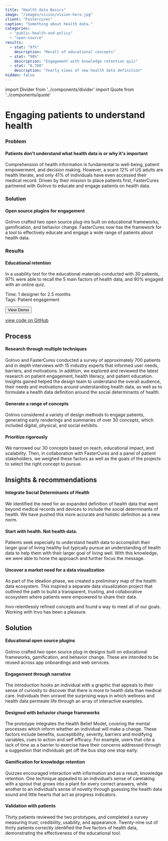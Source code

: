 ```yaml
---
title: "Health data Basics"
image: "/images/vision/vision-hero.jpg"
client: "Fastercures"
caption: "Something about health data."
categories:
  - "public-health-and-policy"
  - "open-source"
results:
  - stat: "97%"
    description: "Recall of educational concepts"
  - stat: "90%"
    description: "Engagement with knowledge retention quiz"
  - stat: "8,760"
    description: "Yearly views of new health data definition"
hidden: false
---
```


import Divider from '../components/divider'
import Quote from '../components/quote'

# Engaging patients to understand health

### Problem

#### Patients don't understand what health data is or why it's important
Comprehension of health information is fundamental to well-being, patient empowerment, and decision making. However, a scant 12% of US adults are health literate, and only 41% of individuals have even accessed their medical record. Driven by their mission to place patients first, FasterCures partnered with GoInvo to educate and engage patients on health data.

### Solution

#### Open source plugins for engagement
GoInvo crafted two open source plug-ins built on educational frameworks, gamification, and behavior change. FasterCures now has the framework for a tool to effectively educate and engage a wide range of patients about health data.

### Results

#### Educational retention
In a usability test for the educational materials conducted with 30 patients, 97% were able to recall the 5 main factors of health data, and 90% engaged with an online quiz.

<span class="text--uppercase text--gray text--bold">Time:</span> 1 designer for 2.5 months<br/>
<span class="text--uppercase text--gray text--bold">Tags:</span> Patient engagement

<!-- TODO: This won't do! Needs to be a link -->
<button href="#" class="button button--primary button--lg margin-top">View Demo</button>

[view code on GitHub](https://github.com/goinvo/HealthDataBasics)

<Divider />

## Process

#### Research through multiple techniques
GoInvo and FasterCures conducted a survey of approximately 700 patients and in depth interviews with 15 industry experts that informed user needs, barriers, and motivations. In addition, we explored and reviewed the latest research on patient engagement, health literacy, and patient education. Insights gained helped the design team to understand the overall audience, their needs and motivations around understanding health data, as well as to formulate  a health data definition around the social determinants of health.

<!-- TODO: Image -->

#### Generate a range of concepts
GoInvo considered a variety of design methods to engage patients, generating early renderings and summaries of over 30 concepts, which included digital, physical, and social exhibits.

<!-- TODO: Image -->

#### Prioritize rigorously
We narrowed our 30 concepts based on reach, educational impact, and scalability. Then, in collaboration with FasterCures and a panel of patient stakeholders, we weighed these factors as well as the goals of the projects to select the right concept to pursue.

## Insights & recommendations

<!-- TODO: Image -->

#### Integrate Social Determinants of Health
We identified the need for an expanded definition of health data that went beyond medical records and devices to include the social determinants of health. We have pushed this more accurate and holistic definition as a new norm.

#### Start with health. Not health data.
Patients seek especially to understand health data to accomplish their larger goal of living healthy but typically pursue an understanding of health data to help them with their larger goal of living well. With this knowledge, we were able to hone the approach and further focus the message.

#### Uncover a market need for a data visualization
As part of the ideation phase, we created a preliminary map of the health data ecosystem. This inspired a separate data visualization project that outlined the path to build a transparent, trusting, and collaborative ecosystem where patients were empowered to share their data.

<Quote quotee="Taylor Cusher" quoteeSub="FasterCures Associate Director">
Invo relentlessly refined concepts and found a way to meet all of our goals. Working with Invo has been a pleasure.
</Quote>

## Solution

<!-- TODO: Image -->

#### Educational open source plugins
GoInvo crafted two open source plug-in designs built on educational frameworks, gamification, and behavior change. These are intended to be reused across app onboardings and web services.

<!-- TODO: Image -->

#### Engagement through narrative
The introduction hooks an individual with a graphic that appeals to their sense of curiosity to discover that there is more to health data than medical care. Individuals then unravel the surprising ways in which wellness and health data permeate life through an array of interactive examples.

#### Designed with behavior change frameworks
The prototype integrates the Health Belief Model, covering the mental processes which inform whether an individual will make a change. These factors include benefits, susceptibility, severity, barriers and modifying variables, cues to action and self efficacy. For example, users that cite a lack of time as a barrier to exercise have their concerns addressed through a suggestion that individuals get off the bus stop one stop early.

<!-- TODO: Image -->

#### Gamification for knowledge retention
Quizzes encouraged interaction with information and as a result, knowledge retention. One technique appealed to an individual’s sense of caretaking with a sprout that grows into a plant for every correct answers, while another to an individual’s sense of novelty through guessing the health data sound and little  hearts that act as progress indicators.

#### Validation with patients
Thirty patients reviewed the two prototypes, and completed a survey measuring trust, credibility, usability, and appearance. Twenty-nine out of thirty patients correctly identified the five factors of health data, demonstrating the  effectiveness of the educational tool.
